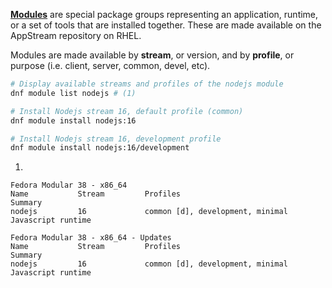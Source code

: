 [**Modules**](https://access.redhat.com/documentation/en-us/red_hat_enterprise_linux/8/html/installing_managing_and_removing_user-space_components/introduction-to-modules_using-appstream) are special package groups representing an application, runtime, or a set of tools that are installed together. 
These are made available on the AppStream repository on RHEL.

Modules are made available by **stream**, or version, and by **profile**, or purpose (i.e. client, server, common, devel, etc).

```sh
# Display available streams and profiles of the nodejs module
dnf module list nodejs # (1)

# Install Nodejs stream 16, default profile (common)
dnf module install nodejs:16

# Install Nodejs stream 16, development profile
dnf module install nodejs:16/development
```

1. 
``` title="Output on Fedora 38"
Fedora Modular 38 - x86_64
Name           Stream         Profiles                                 Summary                   
nodejs         16             common [d], development, minimal         Javascript runtime        

Fedora Modular 38 - x86_64 - Updates
Name           Stream         Profiles                                 Summary                   
nodejs         16             common [d], development, minimal         Javascript runtime      
```

